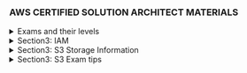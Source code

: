 ### AWS CERTIFIED SOLUTION ARCHITECT MATERIALS

<details>
<summary>Exams and their levels</summary>
Schemes:

![tiers](readme-images/tiers.png)
![difficult](readme-images/difficulty.png)
![major-themes](readme-images/major-themes-before-exam.png)

</details>

<details>
<summary>Section3: IAM</summary>

![IAM-info1](readme-images/section3-IAM-101-Pic1.png)
![IAM-info2](readme-images/section3-IAM-101-Pic2.png)
</details>

<details>
<summary>Section3: S3 Storage Information</summary>

![IAM-info1](readme-images/S3-storage-classes.png)
![IAM-info2](readme-images/S3-Glacier(to%20Archive%20the%20data).png)
![IAM-info2](readme-images/S3-consistency.png)
![IAM-info2](readme-images/S3-Objects-consist-of.png)
</details>

<details>
<summary>Section3: S3 Exam tips</summary>

![IAM-info1](readme-images/S3-exam-tips.png)
![IAM-info1](readme-images/S3-exam-tips2.png)
![IAM-info1](readme-images/S3-exam-tips3.png)
</details>